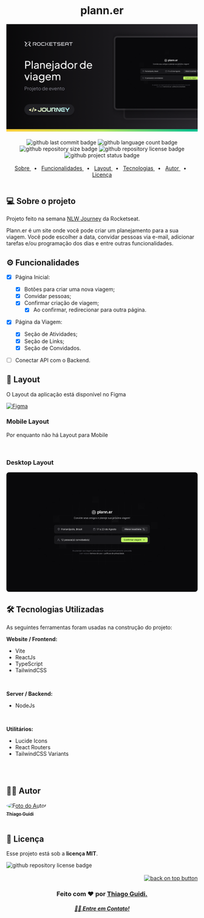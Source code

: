 <h1 id="topo" align="center">plann.er</h1>

<div align="center">
<img src="./.github/thumbnail.png" alt="Imagem de exemplo">
</div>

<br>

<div align="center">
<img src="https://img.shields.io/github/last-commit/thiagoguidi1/plann.er?color=blue" alt="github last commit badge">
<img src="https://img.shields.io/github/languages/count/thiagoguidi1/plann.er" alt="github language count badge">
<img src="https://img.shields.io/github/repo-size/thiagoguidi1/plann.er" alt="github repository size badge">
<img src="https://img.shields.io/github/license/thiagoguidi1/plann.er" alt="github repository license badge">
<img src="https://img.shields.io/badge/status-in%20development-green" alt="github project status badge">
</div>

<br>

<div align="center">
<a href="#sobre">Sobre </a>&nbsp;&nbsp;•&nbsp;&nbsp;
<a href="#funcionalidades">Funcionalidades </a>&nbsp;&nbsp;•&nbsp;&nbsp;
<a href="#layout">Layout </a>&nbsp;&nbsp;•&nbsp;&nbsp;
<a href="#tecnologias">Tecnologias </a>&nbsp;&nbsp;•&nbsp;&nbsp;
<!-- <a href="#comoexecutar">Como executar </a>&nbsp;&nbsp;•&nbsp;&nbsp; -->
<a href="#autor">Autor </a>&nbsp;&nbsp;•&nbsp;&nbsp;
<a href="#licenca">Licença </a>
</div>

<br>

<div id="sobre">
<h2>💻 Sobre o projeto</h1>
  <p>Projeto feito na semana <a href="https://www.rocketseat.com.br/eventos/nlw/convite/thiago-11356">NLW Journey</a> da Rocketseat.</p>
  <p>
  Plann.er é um site onde você pode criar um planejamento para a sua viagem. Você pode escolher a data, convidar pessoas via e-mail, adicionar tarefas e/ou programação dos dias e entre outras funcionalidades. 
  </p>

</div>

<div id="funcionalidades">
<h2>⚙️ Funcionalidades</h2>

- [x] Página Inicial:

  - [x] Botões para criar uma nova viagem;
  - [x] Convidar pessoas;
  - [X] Confirmar criação de viagem;
    - [x] Ao confirmar, redirecionar para outra página.

- [x] Página da Viagem:
  - [x] Seção de Atividades;
  - [x] Seção de Links;
  - [x] Seção de Convidados.

- [ ]  Conectar API com o Backend.

</div>

<div id="layout">
<h2>🎨 Layout</h2>
<p>O Layout da aplicação está disponível no Figma</p>

<a href="https://www.figma.com/community/file/1392276515495389646">
  <img src="https://img.shields.io/badge/Acessar%20Layout%20-Figma-%2304D361" alt="Figma">
</a>

<h3>Mobile Layout</h3>
<p>Por enquanto não há Layout para Mobile</p>
<!-- <img src="./.github/" alt="web mobile layout template"> -->

<br>

<h3>Desktop Layout</h3>
<img src="./.github/desktop-layout.png" alt="web desktop layout template">

</div>

<div id="tecnologias">
<h2>🛠 Tecnologias Utilizadas</h2>
<p>As seguintes ferramentas foram usadas na construção do projeto:</p>
<p><strong>Website / Frontend:</strong></p>
<ul>
  <li>Vite</li>
  <li>ReactJs</li>
  <li>TypeScript</li>
  <li>TailwindCSS</li>
</ul>
<br>
<p><strong>Server / Backend:</strong></p>
<ul>
  <li>NodeJs</li>
</ul>
<br>
<p><strong>Utilitários:</strong></p>
<ul>
  <li>Lucide Icons</li>
  <li>React Routers</li>
  <li>TailwindCSS Variants</li>
</ul>

</div>

<br>

<!-- 
<div id="comoexecutar">
<h2>📋 Como executar o projeto</h2>
<p>Este projeto é divido em duas partes:</p>
<ol>
  <li>Backend (pasta X)</li>
  <li>Frontend (pasta Y)</li>
</ol>
<p>O Frontend precisa que o Backend esteja sendo executado para funcionar.</p>
<h3>Pré-requisitos</h3>
<p>Antes de começar, você vai precisar ter instalado em sua máquina as seguintes ferramentas:</p>
<ul>
  <li>NodeJs</li>
</ul>
<p>Além disto é bom ter um editor para trabalhar com o código como o <strong><a href="https://code.visualstudio.com">VSCode</a></strong>.</p>

<h4>🧰 Rodando o Backend (servidor)</h4>

```bash

# Clone este repositório
$ git clone <>

# Acesse a pasta do projeto no terminal/cmd
$ cd <>

# Vá para a pasta do Backend
$ cd <>

# Instale as dependências
$ npm install

# Execute a aplicação em modo de desenvolvimento
$ npm <>

# O servidor inciará na porta:X - acesse http://localhost:X

```

<h4>🖥️ Rodando a aplicação web (Frontend)</h4>

```bash

# Acesse a pasta do projeto no seu terminal/cmd
$ cd <>

# Vá para a pasta do Frontend
$ cd <>

# Instale as dependências
$ npm install

# Execute a aplicação em modo de desenvolvimento
$ npm <>

# A aplicação será aberta na porta:X - acesse http://localhost:X

```

</div>
 -->
<br>

<div id="autor">
  <h2>🧙‍♂️ Autor</h2>
  <a href="https://github.com/thiagoguidi1">
   <img style="border-radius: 50%;" src="https://github.com/thiagoguidi1.png" width="80px;" alt="Foto do Autor"/>
   <br>
   <sub><b>Thiago Guidi</b></sub></a> <a href="https://github.com/thiagoguidi1"></a>
   <br>
</div>

<br>

<div id="licenca">
<h2>📝 Licença</h2>
<p>Esse projeto está sob a <strong><a href="./LICENSE"></a>licença MIT</strong>.</p>
<img src="https://img.shields.io/github/license/thiagoguidi1/user-registration" alt="github repository license badge">
</div>

<br>

<div align="end">
  <a href="#topo">
    <img src="https://img.shields.io/badge/Voltar%20ao%20topo-gray" alt="back on top button">
    </a>
</div>

<div align="center">
  <h3>Feito com ❤️ por <a href="https://github.com/thiagoguidi1"><strong>Thiago Guidi</strong>.</a> 
  </div>

  <div align="center">
    <a href="https://www.linkedin.com/in/thiagoguidi"><h4><em>👋🏽 Entre em Contato!</em></h4></a>
  </div>

<br>


